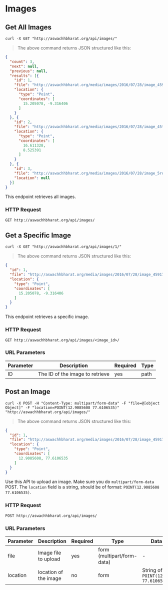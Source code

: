 # Images

## Get All Images

```shell
curl -X GET "http://aswachhbharat.org/api/images/"
```

> The above command returns JSON structured like this:

```json
{
  "count": 3,
  "next": null,
  "previous": null,
  "results": [{
    "id": 1,
    "file": "http://aswachhbharat.org/media/images/2016/07/28/image_45917.png",
    "location": {
      "type": "Point",
      "coordinates": [
        15.205078, -9.316406
      ]
    }
  }, {
    "id": 2,
    "file": "http://aswachhbharat.org/media/images/2016/07/28/image_45tgf.png",
    "location": {
      "type": "Point",
      "coordinates": [
        16.611328,
        8.525391
      ]
    }
  }, {
    "id": 3,
    "file": "http://aswachhbharat.org/media/images/2016/07/28/image_5rdr5.png",
    "location": null
  }]
}
```

This endpoint retrieves all images.

### HTTP Request

`GET http://aswachhbharat.org/api/images/`


## Get a Specific Image

```shell
curl -X GET "http://aswachhbharat.org/api/images/1/"
```

> The above command returns JSON structured like this:

```json
{
  "id": 1,
  "file": "http://aswachhbharat.org/media/images/2016/07/28/image_45917.png",
  "location": {
    "type": "Point",
    "coordinates": [
      15.205078, -9.316406
    ]
  }
}
```

This endpoint retrieves a specific image.

### HTTP Request

`GET http://aswachhbharat.org/api/images/<image_id>/`

### URL Parameters

Parameter | Description | Required | Type
--------- | ----------- |--------- | ------
ID | The ID of the image to retrieve | yes | path

## Post an Image

```shell
curl -X POST -H "Content-Type: multipart/form-data" -F "file=@[object Object]" -F "location=POINT(12.9085608 77.6106535)" "http://aswachhbharat.org/api/images/"
```

> The above command returns JSON structured like this:

```json
{
  "id": 1,
  "file": "http://aswachhbharat.org/media/images/2016/07/28/image_45917.png",
  "location": {
    "type": "Point",
    "coordinates": [
      12.9085608, 77.6106535
    ]
  }
}
```

Use this API to upload an image. Make sure you do `multipart/form-data` POST. The `location` field is a string, should be of format: `POINT(12.9085608 77.6106535)`.

### HTTP Request

`POST http://aswachhbharat.org/api/images/`

### URL Parameters

Parameter | Description | Required | Type | Data type
--------- | ----------- |--------- | ---- | ---------
file | Image file to upload | yes | form (multipart/form-data) | -
location | location of the image | no | form | String of format `POINT(12.9085608 77.6106535)`
